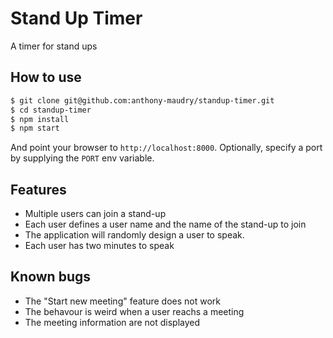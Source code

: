 # Stand Up Timer

A timer for stand ups

## How to use

```bash
$ git clone git@github.com:anthony-maudry/standup-timer.git
$ cd standup-timer
$ npm install
$ npm start
```

And point your browser to `http://localhost:8000`. Optionally, specify
a port by supplying the `PORT` env variable.

## Features

- Multiple users can join a stand-up
- Each user defines a user name and the name of the stand-up to join
- The application will randomly design a user to speak.
- Each user has two minutes to speak

## Known bugs

- The "Start new meeting" feature does not work
- The behavour is weird when a user reachs a meeting
- The meeting information are not displayed